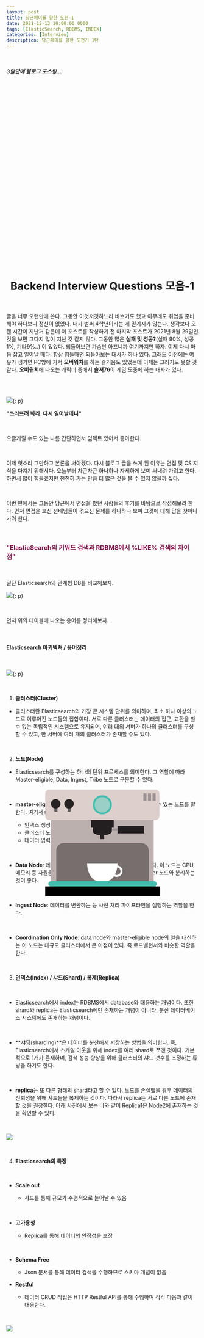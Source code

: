 ```yaml
---
layout: post
title: 당근페이를 향한 도전-1
date: 2021-12-13 10:00:00 0000
tags: [ElasticSearch, RDBMS, INDEX]
categories: [Interview]
description: 당근페이를 향한 도전기 1탄
---
```


<br><br>
_**3달만에 블로그 포스팅...**_
<br>

<br><br>

<style>
.containercoffee {
  width: 300px;
  height: 280px;
  position: relative;
  top: calc(50% - 140px);
  left: calc(50% - 150px);
}
.coffee-header {
  width: 100%;
  height: 80px;
  position: absolute;
  top: 0;
  left: 0;
  background-color: #ddcfcc;
  border-radius: 10px;
}
.coffee-header__buttons {
  width: 25px;
  height: 25px;
  position: absolute;
  top: 25px;
  background-color: #282323;
  border-radius: 50%;
}
.coffee-header__buttons::after {
  content: "";
  width: 8px;
  height: 8px;
  position: absolute;
  bottom: -8px;
  left: calc(50% - 4px);
  background-color: #615e5e;
}
.coffee-header__button-one {
  left: 15px;
}
.coffee-header__button-two {
  left: 50px;
}
.coffee-header__display {
  width: 50px;
  height: 50px;
  position: absolute;
  top: calc(50% - 25px);
  left: calc(50% - 25px);
  border-radius: 50%;
  background-color: #9acfc5;
  border: 5px solid #43beae;
  box-sizing: border-box;
}
.coffee-header__details {
  width: 8px;
  height: 20px;
  position: absolute;
  top: 10px;
  right: 10px;
  background-color: #9b9091;
  box-shadow: -12px 0 0 #9b9091, -24px 0 0 #9b9091;
}
.coffee-medium {
  width: 90%;
  height: 160px;
  position: absolute;
  top: 80px;
  left: calc(50% - 45%);
  background-color: #bcb0af;
}
.coffee-medium:before {
  content: "";
  width: 90%;
  height: 100px;
  background-color: #776f6e;
  position: absolute;
  bottom: 0;
  left: calc(50% - 45%);
  border-radius: 20px 20px 0 0;
}
.coffe-medium__exit {
  width: 60px;
  height: 20px;
  position: absolute;
  top: 0;
  left: calc(50% - 30px);
  background-color: #231f20;
}
.coffe-medium__exit::before {
  content: "";
  width: 50px;
  height: 20px;
  border-radius: 0 0 50% 50%;
  position: absolute;
  bottom: -20px;
  left: calc(50% - 25px);
  background-color: #231f20;
}
.coffe-medium__exit::after {
  content: "";
  width: 10px;
  height: 10px;
  position: absolute;
  bottom: -30px;
  left: calc(50% - 5px);
  background-color: #231f20;
}
.coffee-medium__arm {
  width: 70px;
  height: 20px;
  position: absolute;
  top: 15px;
  right: 25px;
  background-color: #231f20;
}
.coffee-medium__arm::before {
  content: "";
  width: 15px;
  height: 5px;
  position: absolute;
  top: 7px;
  left: -15px;
  background-color: #9e9495;
}
.coffee-medium__cup {
  width: 80px;
  height: 47px;
  position: absolute;
  bottom: 0;
  left: calc(50% - 40px);
  background-color: #FFF;
  border-radius: 0 0 70px 70px / 0 0 110px 110px;
}
.coffee-medium__cup::after {
  content: "";
  width: 20px;
  height: 20px;
  position: absolute;
  top: 6px;
  right: -13px;
  border: 5px solid #FFF;
  border-radius: 50%;
}
@keyframes liquid {
  0% {
    height: 0px;  
    opacity: 1;
  }
  5% {
    height: 0px;  
    opacity: 1;
  }
  20% {
    height: 62px;  
    opacity: 1;
  }
  95% {
    height: 62px;
    opacity: 1;
  }
  100% {
    height: 62px;
    opacity: 0;
  }
}
.coffee-medium__liquid {
  width: 6px;
  height: 63px;
  opacity: 0;
  position: absolute;
  top: 50px;
  left: calc(50% - 3px);
  background-color: #74372b;
  animation: liquid 4s 4s linear infinite;
}
.coffee-medium__smoke {
  width: 8px;
  height: 20px;
  position: absolute;  
  border-radius: 5px;
  background-color: #b3aeae;
}
@keyframes smokeOne {
  0% {
    bottom: 20px;
    opacity: 0;
  }
  40% {
    bottom: 50px;
    opacity: .5;
  }
  80% {
    bottom: 80px;
    opacity: .3;
  }
  100% {
    bottom: 80px;
    opacity: 0;
  }
}
@keyframes smokeTwo {
  0% {
    bottom: 40px;
    opacity: 0;
  }
  40% {
    bottom: 70px;
    opacity: .5;
  }
  80% {
    bottom: 80px;
    opacity: .3;
  }
  100% {
    bottom: 80px;
    opacity: 0;
  }
}
.coffee-medium__smoke-one {
  opacity: 0;
  bottom: 50px;
  left: 102px;
  animation: smokeOne 3s 4s linear infinite;
}
.coffee-medium__smoke-two {
  opacity: 0;
  bottom: 70px;
  left: 118px;
  animation: smokeTwo 3s 5s linear infinite;
}
.coffee-medium__smoke-three {
  opacity: 0;
  bottom: 65px;
  right: 118px;
  animation: smokeTwo 3s 6s linear infinite;
}
.coffee-medium__smoke-for {
  opacity: 0;
  bottom: 50px;
  right: 102px;
  animation: smokeOne 3s 5s linear infinite;
}
.coffee-footer {
  width: 95%;
  height: 15px;
  position: absolute;
  bottom: 25px;
  left: calc(50% - 47.5%);
  background-color: #41bdad;
  border-radius: 10px;
}
.coffee-footer::after {
  content: "";
  width: 106%;
  height: 26px;
  position: absolute;
  bottom: -25px;
  left: -8px;
  background-color: #000;
}
</style>

<div class="containercoffee">
    <div class="coffee-header">
      <div class="coffee-header__buttons coffee-header__button-one"></div>
      <div class="coffee-header__buttons coffee-header__button-two"></div>
      <div class="coffee-header__display"></div>
      <div class="coffee-header__details"></div>
    </div>
    <div class="coffee-medium">
      <div class="coffe-medium__exit"></div>
      <div class="coffee-medium__arm"></div>
      <div class="coffee-medium__liquid"></div>
      <div class="coffee-medium__smoke coffee-medium__smoke-one"></div>
      <div class="coffee-medium__smoke coffee-medium__smoke-two"></div>
      <div class="coffee-medium__smoke coffee-medium__smoke-three"></div>
      <div class="coffee-medium__smoke coffee-medium__smoke-for"></div>
      <div class="coffee-medium__cup"></div>
    </div>
    <div class="coffee-footer"></div>
</div>

<br><br><br><br><br><br><br><br>

# <center>Backend Interview Questions 모음-1</center>

<br>

글을 너무 오랜만에 쓴다. 그동안 이것저것하느라 바쁘기도 했고 아무래도 취업을 준비해야 하다보니 정신이 없었다. 내가 벌써 4학년이라는 게 믿기지가 않는다. 생각보다 오랜 시간이 지난거 같은데 이 포스트를 작성하기 전 마지막 포스트가 2021년 8월 29일인 것을 보면 그다지 많이 지난 것 같지 않다. 그동안 많은 **실패 및 성공?**(실패 90%, 성공 1%, 기타9%..) 이 있었다. 되돌아보면 가슴만 아프니까 여기까지만 하자. 이제 다시 마음 잡고 일어날 때다. 항상 힘들때면 되돌아보는 대사가 하나 있다. 그래도 이전에는 여유가 생기면 PC방에 가서 **오버워치**를 하는 즐거움도 있었는데 이제는 그러지도 못할 것 같다. **오버워치**에 나오는 캐릭터 중에서 **솔져76**이 게임 도중에 하는 대사가 있다.

<br>
<br>

![](/images/Interview/post1/2021-12-13-20-44-30.png){: p}

**"쓰러뜨려 봐라. 다시 일어날테니"**

<br>

오글거릴 수도 있는 나름 간단하면서 임펙트 있어서 좋아한다.

<br>

이제 헛소리 그만하고 본론을 써야겠다. 다시 블로그 글을 쓰게 된 이유는 면접 및 CS 지식을 다지기 위해서다. 오늘부터 차근차근 하나하나 자세하게 보며 써내려 가려고 한다. 하면서 많이 힘들겠지만 천천히 가는 만큼 더 많은 것을 볼 수 있지 않을까 싶다.

<br>

이번 편에서는 그동안 당근에서 면접을 봤던 사람들의 후기를 바탕으로 작성해보려 한다. 먼저 면접을 보신 선배님들이 겪으신 문제를 하나하나 보며 그것에 대해 답을 찾아나가려 한다.

<br>

### <span style="color:#85144b; font-weight:bold">**"ElasticSearch의 키워드 검색과 RDBMS에서 %LIKE% 검색의 차이점"**</span>

<br>

일단 Elasticsearch와 관계형 DB를 비교해보자.

![](/images/Interview/post1/2021-12-13-21-30-31.png){: p}

<br>

먼저 위의 테이블에 나오는 용어를 정리해보자.

<br>

#### **Elasticsearch 아키텍쳐 / 용어정리**

<br>

![](/images/Interview/post1/2021-12-13-21-34-11.png){: p}

<br>

1. **클러스터(Cluster)**

- 클러스터란 Elasticsearch의 가장 큰 시스템 단위를 의미하며, 최소 하나 이상의 노드로 이루어진 노드들의 집합이다. 서로 다른 클러스터는 데이터의 접근, 교환을 할 수 없는 독립적인 시스템으로 유지되며, 여러 대의 서버가 하나의 클러스터를 구성할 수 있고, 한 서버에 여러 개의 클러스터가 존재할 수도 있다.

<br>

2. **노드(Node)**

- Elasticsearch를 구성하는 하나의 단위 프로세스를 의미한다. 그 역할에 따라 Master-eligible, Data, Ingest, Tribe 노드로 구분할 수 있다.

<br>

- **master-eligible node**: 클러스터를 제어하는 마스터로 선택할 수 있는 노드를 말한다. 여기서 master 노드가 하는 역할은 다음과 같다

  - 인덱스 생성, 삭제
  - 클러스터 노드들의 추적, 관리
  - 데이터 입력 시 어느 샤드에 할당할 것인지

<br>

- **Data Node**: 데이터와 관련된 CRUD 작업과 관련있는 노드이다. 이 노드는 CPU, 메모리 등 자원을 많이 소모하므로 모니터링이 필요하며, master 노드와 분리하는 것이 좋다.

<br>

- **Ingest Node**: 데이터를 변환하는 등 사전 처리 파이프라인을 실행하는 역할을 한다.

<br>

- **Coordination Only Node**: data node와 master-eligible node의 일을 대신하는 이 노드는 대규모 클러스터에서 큰 이점이 있다. 즉 로드밸런서와 비슷한 역할을 한다.

<br>

3. **인덱스(Index) / 샤드(Shard) / 복제(Replica)**

<br>

- Elasticsearch에서 index는 RDBMS에서 database와 대응하는 개념이다. 또한 shard와 replica는 Elasticsearch에만 존재하는 개념이 아니라, 분산 데이터베이스 시스템에도 존재하는 개념이다.

<br>

- **샤딩(sharding)**은 데이터를 분산해서 저장하는 방법을 의미한다. 즉, Elasticsearch에서 스케일 아웃을 위해 index를 여러 shard로 쪼갠 것이다. 기본적으로 1개가 존재하며, 검색 성능 향상을 위해 클러스터의 샤드 갯수를 조정하는 튜닝을 하기도 한다.

<br>

- **replica**는 또 다른 형태의 shard라고 할 수 있다. 노드를 손실했을 경우 데이터의 신뢰성을 위해 샤드들을 복제하는 것이다. 따라서 replica는 서로 다른 노드에 존재할 것을 권장한다. 아래 사진에서 보는 바와 같이 Replica1은 Node2에 존재하는 것을 확인할 수 있다.

<br>

![](/images/Interview/post1/2021-12-13-22-05-57.png?style=centerme)

<br>

4. **Elasticsearch의 특징**

<br>

- **Scale out**

  - 샤드를 통해 규모가 수평적으로 늘어날 수 있음

<br>

- **고가용성**

  - Replica를 통해 데이터의 안정성을 보장

<br>

- **Schema Free**

  - Json 문서를 통해 데이터 검색을 수행하므로 스키마 개념이 없음

- **Restful**

  - 데이터 CRUD 작업은 HTTP Restful API를 통해 수행하며 각각 다음과 같이 대응한다.

<br>

![](/images/Interview/post1/2021-12-13-22-13-42.png?style=centerme)

<br>
